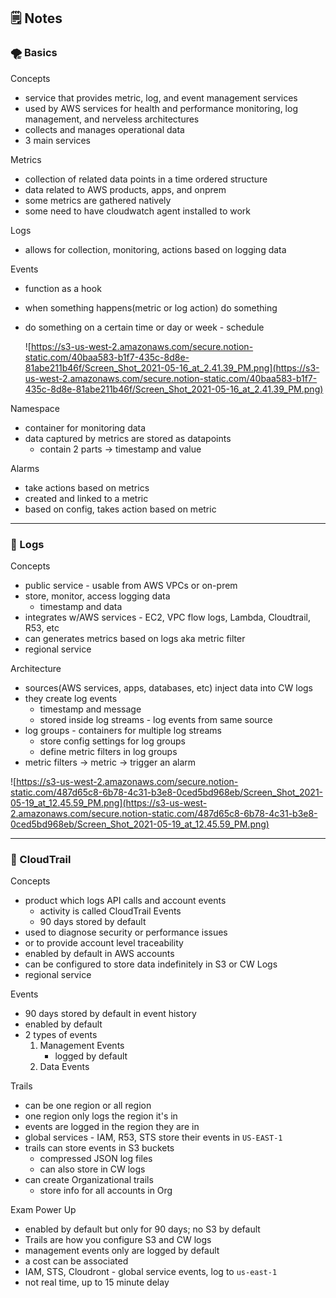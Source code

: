 ## 🗒️ Notes

### 🌪️ Basics

Concepts

- service that provides metric, log, and event management services
- used by AWS services for health and performance monitoring, log management, and nerveless architectures
- collects and manages operational data
- 3 main services

Metrics

- collection of related data points in a time ordered structure
- data related to AWS products, apps, and onprem
- some metrics are gathered natively
- some need to have cloudwatch agent installed to work

Logs

- allows for collection, monitoring, actions based on logging data

Events

- function as a hook
- when something happens(metric or log action) do something
- do something on a certain time or day or week - schedule

  ![https://s3-us-west-2.amazonaws.com/secure.notion-static.com/40baa583-b1f7-435c-8d8e-81abe211b46f/Screen_Shot_2021-05-16_at_2.41.39_PM.png](https://s3-us-west-2.amazonaws.com/secure.notion-static.com/40baa583-b1f7-435c-8d8e-81abe211b46f/Screen_Shot_2021-05-16_at_2.41.39_PM.png)

Namespace

- container for monitoring data
- data captured by metrics are stored as datapoints
  - contain 2 parts → timestamp and value

Alarms

- take actions based on metrics
- created and linked to a metric
- based on config, takes action based on metric

---

### 📓 Logs

Concepts

- public service - usable from AWS VPCs or on-prem
- store, monitor, access logging data
  - timestamp and data
- integrates w/AWS services - EC2, VPC flow logs, Lambda, Cloudtrail, R53, etc
- can generates metrics based on logs aka metric filter
- regional service

Architecture

- sources(AWS services, apps, databases, etc) inject data into CW logs
- they create log events
  - timestamp and message
  - stored inside log streams - log events from same source
- log groups - containers for multiple log streams
  - store config settings for log groups
  - define metric filters in log groups
- metric filters → metric → trigger an alarm

![https://s3-us-west-2.amazonaws.com/secure.notion-static.com/487d65c8-6b78-4c31-b3e8-0ced5bd968eb/Screen_Shot_2021-05-19_at_12.45.59_PM.png](https://s3-us-west-2.amazonaws.com/secure.notion-static.com/487d65c8-6b78-4c31-b3e8-0ced5bd968eb/Screen_Shot_2021-05-19_at_12.45.59_PM.png)

---

### 🐌 CloudTrail

Concepts

- product which logs API calls and account events
  - activity is called CloudTrail Events
  - 90 days stored by default
- used to diagnose security or performance issues
- or to provide account level traceability
- enabled by default in AWS accounts
- can be configured to store data indefinitely in S3 or CW Logs
- regional service

Events

- 90 days stored by default in event history
- enabled by default
- 2 types of events
  1. Management Events
     - logged by default
  2. Data Events

Trails

- can be one region or all region
- one region only logs the region it's in
- events are logged in the region they are in
- global services - IAM, R53, STS store their events in `US-EAST-1`
- trails can store events in S3 buckets
  - compressed JSON log files
  - can also store in CW logs
- can create Organizational trails
  - store info for all accounts in Org

Exam Power Up

- enabled by default but only for 90 days; no S3 by default
- Trails are how you configure S3 and CW logs
- management events only are logged by default
- a cost can be associated
- IAM, STS, Cloudront - global service events, log to `us-east-1`
- not real time, up to 15 minute delay

